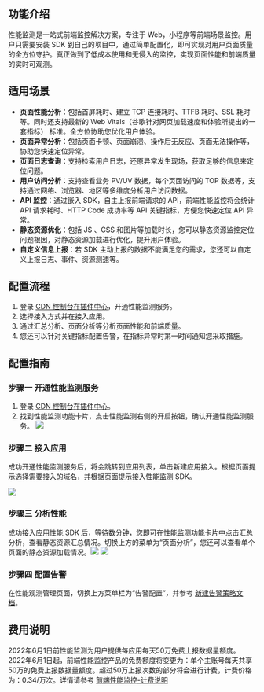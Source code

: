 ## 功能介绍

性能监测是一站式前端监控解决方案，专注于 Web，小程序等前端场景监控。用户只需要安装 SDK 到自己的项目中，通过简单配置化，即可实现对用户页面质量的全方位守护。真正做到了低成本使用和无侵入的监控，实现页面性能和前端质量的实时可观测。

## 适用场景

- **页面性能分析**：包括首屏耗时、建立 TCP 连接耗时、TTFB 耗时、SSL 耗时等。同时还支持最新的 Web Vitals（谷歌针对网页加载速度和体验所提出的一套指标） 标准。全方位协助您优化用户体验。
- **页面异常分析**：包括页面卡顿、页面崩溃、操作后无反应、页面无法操作等，协助您快速定位异常。
- **页面日志查询**：支持检索用户日志，还原异常发生现场，获取足够的信息来定位问题。
- **用户访问分析**：支持查看业务 PV/UV 数据，每个页面访问的 TOP 数据等，支持通过网络、浏览器、地区等多维度分析用户访问数据。
- **API  监控**：通过嵌入 SDK，自主上报前端请求的 API，前端性能监控将会统计 API 请求耗时、HTTP Code 成功率等 API 关键指标，方便您快速定位 API 异常。
- **静态资源优化**：包括  JS 、CSS 和图片等加载时长，您可以静态资源监控定位问题根因，对静态资源加载进行优化，提升用户体验。
- **自定义信息上报**：若 SDK 主动上报的数据不能满足您的需求，您还可以自定义上报日志、事件、资源测速等。


## 配置流程

1. 登录 [CDN 控制台在插件中心](https://console.cloud.tencent.com/cdn/plugins)，开通性能监测服务。
2. 选择接入方式并在接入应用。
3. 通过汇总分析、页面分析等分析页面性能和前端质量。
4. 您还可以针对关键指标配置告警，在指标异常时第一时间通知您采取措施。


## 配置指南

### 步骤一 开通性能监测服务

1. 登录 [CDN 控制台在插件中心](https://console.cloud.tencent.com/cdn/plugins)。
2. 找到性能监测功能卡片，点击性能监测右侧的开启按钮，确认开通性能监测服务。
   ![](https://qcloudimg.tencent-cloud.cn/raw/9b0a2de8404e3f79be14651727ba9d6a.png)

### 步骤二 接入应用
成功开通性能监测服务后，将会跳转到应用列表，单击新建应用接入。根据页面提示选择需要接入的域名，并根据页面提示接入性能监测 SDK。

![](https://qcloudimg.tencent-cloud.cn/raw/8c4c115b766e567b7500e99a969c4deb.png)



### 步骤三 分析性能
成功接入应用性能 SDK 后，等待数分钟，您即可在性能监测功能卡片中点击汇总分析，查看静态资源汇总情况。切换上方的菜单为“页面分析”，您还可以查看单个页面的静态资源加载情况。![](https://qcloudimg.tencent-cloud.cn/raw/97af29a37fe52dc21fff66b6a262451e.png)
![](https://qcloudimg.tencent-cloud.cn/raw/d1038222adb1c4e10a5e254d6e1409c7.png)

### 步骤四 配置告警
在性能观测管理页面，切换上方菜单栏为“告警配置”，并参考 [新建告警策略文档](https://cloud.tencent.com/document/product/1464/59263)。


## 费用说明

2022年6月1日前性能监测为用户提供每应用每天50万免费上报数据量额度。2022年6月1日起，前端性能监控产品的免费额度将变更为：单个主账号每天共享50万的免费上报数据量额度。超过50万上报次数的部分将会进行计费，计费价格为：0.34/万次。详情请参考 [前端性能监控-计费说明](https://cloud.tencent.com/document/product/1464/61491)
